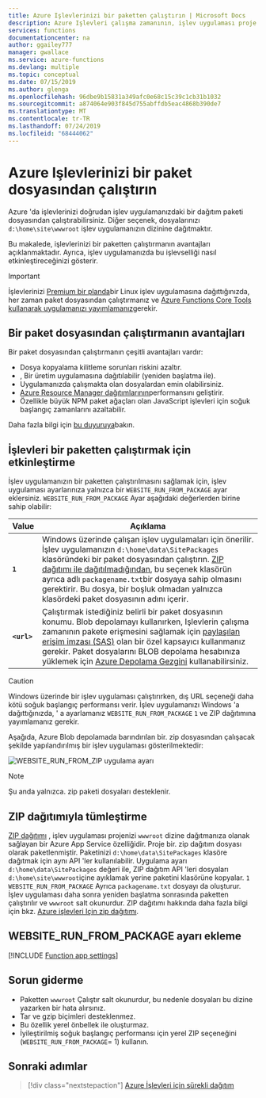 ```yaml
---
title: Azure Işlevlerinizi bir paketten çalıştırın | Microsoft Docs
description: Azure Işlevleri çalışma zamanının, işlev uygulaması proje dosyalarınızı içeren bir dağıtım paketi dosyası bağlayarak işlevlerinizi çalıştırmasını sağlayabilirsiniz.
services: functions
documentationcenter: na
author: ggailey777
manager: gwallace
ms.service: azure-functions
ms.devlang: multiple
ms.topic: conceptual
ms.date: 07/15/2019
ms.author: glenga
ms.openlocfilehash: 96dbe9b15831a349afc0e68c15c39c1cb31b1032
ms.sourcegitcommit: a874064e903f845d755abffdb5eac4868b390de7
ms.translationtype: MT
ms.contentlocale: tr-TR
ms.lasthandoff: 07/24/2019
ms.locfileid: "68444062"
---
```

# <a name="run-your-azure-functions-from-a-package-file"></a>Azure Işlevlerinizi bir paket dosyasından çalıştırın

Azure 'da işlevlerinizi doğrudan işlev uygulamanızdaki bir dağıtım paketi dosyasından çalıştırabilirsiniz. Diğer seçenek, dosyalarınızı `d:\home\site\wwwroot` işlev uygulamanızın dizinine dağıtmaktır.

Bu makalede, işlevlerinizi bir paketten çalıştırmanın avantajları açıklanmaktadır. Ayrıca, işlev uygulamanızda bu işlevselliği nasıl etkinleştireceğinizi gösterir.

> [!IMPORTANT]
> İşlevlerinizi [Premium bir planda](functions-scale.md#premium-plan)bir Linux işlev uygulamasına dağıttığınızda, her zaman paket dosyasından çalıştırmanız ve [Azure Functions Core Tools kullanarak uygulamanızı yayımlamanız](functions-run-local.md#project-file-deployment)gerekir.

## <a name="benefits-of-running-from-a-package-file"></a>Bir paket dosyasından çalıştırmanın avantajları
  
Bir paket dosyasından çalıştırmanın çeşitli avantajları vardır:

+ Dosya kopyalama kilitleme sorunları riskini azaltır.
+ , Bir üretim uygulamasına dağıtılabilir (yeniden başlatma ile).
+ Uygulamanızda çalışmakta olan dosyalardan emin olabilirsiniz.
+ [Azure Resource Manager dağıtımlarının](functions-infrastructure-as-code.md)performansını geliştirir.
+ Özellikle büyük NPM paket ağaçları olan JavaScript işlevleri için soğuk başlangıç zamanlarını azaltabilir.

Daha fazla bilgi için [bu duyuruya](https://github.com/Azure/app-service-announcements/issues/84)bakın.

## <a name="enabling-functions-to-run-from-a-package"></a>İşlevleri bir paketten çalıştırmak için etkinleştirme

İşlev uygulamanızın bir paketten çalıştırılmasını sağlamak için, işlev uygulaması ayarlarınıza yalnızca bir `WEBSITE_RUN_FROM_PACKAGE` ayar eklersiniz. `WEBSITE_RUN_FROM_PACKAGE` Ayar aşağıdaki değerlerden birine sahip olabilir:

| Value  | Açıklama  |
|---------|---------|
| **`1`**  | Windows üzerinde çalışan işlev uygulamaları için önerilir. İşlev uygulamanızın `d:\home\data\SitePackages` klasöründeki bir paket dosyasından çalıştırın. [ZIP dağıtımı ile dağıtılmadığından](#integration-with-zip-deployment), bu seçenek klasörün ayrıca adlı `packagename.txt`bir dosyaya sahip olmasını gerektirir. Bu dosya, bir boşluk olmadan yalnızca klasördeki paket dosyasının adını içerir. |
|**`<url>`**  | Çalıştırmak istediğiniz belirli bir paket dosyasının konumu. Blob depolamayı kullanırken, Işlevlerin çalışma zamanının pakete erişmesini sağlamak için [paylaşılan erişim imzası (SAS)](../vs-azure-tools-storage-manage-with-storage-explorer.md#generate-a-sas-in-storage-explorer) olan bir özel kapsayıcı kullanmanız gerekir. Paket dosyalarını BLOB depolama hesabınıza yüklemek için [Azure Depolama Gezgini](../vs-azure-tools-storage-manage-with-storage-explorer.md) kullanabilirsiniz.         |

> [!CAUTION]
> Windows üzerinde bir işlev uygulaması çalıştırırken, dış URL seçeneği daha kötü soğuk başlangıç performansı verir. İşlev uygulamanızı Windows 'a dağıttığınızda, ' a ayarlamanız `WEBSITE_RUN_FROM_PACKAGE` `1` ve ZIP dağıtımına yayımlamanız gerekir.

Aşağıda, Azure Blob depolamada barındırılan bir. zip dosyasından çalışacak şekilde yapılandırılmış bir işlev uygulaması gösterilmektedir:

![WEBSITE_RUN_FROM_ZIP uygulama ayarı](./media/run-functions-from-deployment-package/run-from-zip-app-setting-portal.png)

> [!NOTE]
> Şu anda yalnızca. zip paketi dosyaları desteklenir.

## <a name="integration-with-zip-deployment"></a>ZIP dağıtımıyla tümleştirme

[ZIP dağıtımı][Zip deployment for Azure Functions] , işlev uygulaması projenizi `wwwroot` dizine dağıtmanıza olanak sağlayan bir Azure App Service özelliğidir. Proje bir. zip dağıtım dosyası olarak paketlenmiştir. Paketinizi `d:\home\data\SitePackages` klasöre dağıtmak için aynı API 'ler kullanılabilir. Uygulama ayarı `d:\home\data\SitePackages` değeri ile, ZIP dağıtım API 'leri dosyaları `d:\home\site\wwwroot`içine ayıklamak yerine paketini klasörüne kopyalar. `1` `WEBSITE_RUN_FROM_PACKAGE` Ayrıca `packagename.txt` dosyayı da oluşturur. İşlev uygulaması daha sonra yeniden başlatma sonrasında paketten çalıştırılır ve `wwwroot` salt okunurdur. ZIP dağıtımı hakkında daha fazla bilgi için bkz. [Azure işlevleri Için zip dağıtımı](deployment-zip-push.md).

## <a name="adding-the-websiterunfrompackage-setting"></a>WEBSITE_RUN_FROM_PACKAGE ayarı ekleme

[!INCLUDE [Function app settings](../../includes/functions-app-settings.md)]

## <a name="troubleshooting"></a>Sorun giderme

- Paketten `wwwroot` Çalıştır salt okunurdur, bu nedenle dosyaları bu dizine yazarken bir hata alırsınız.
- Tar ve gzip biçimleri desteklenmez.
- Bu özellik yerel önbellek ile oluşturmaz.
- İyileştirilmiş soğuk başlangıç performansı için yerel ZIP seçeneğini (`WEBSITE_RUN_FROM_PACKAGE`= 1) kullanın.

## <a name="next-steps"></a>Sonraki adımlar

> [!div class="nextstepaction"]
> [Azure İşlevleri için sürekli dağıtım](functions-continuous-deployment.md)

[Zip deployment for Azure Functions]: deployment-zip-push.md
